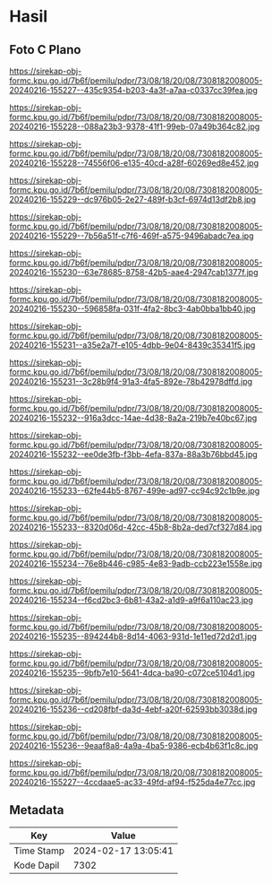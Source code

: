 # Hasil

## Foto C Plano

https://sirekap-obj-formc.kpu.go.id/7b6f/pemilu/pdpr/73/08/18/20/08/7308182008005-20240216-155227--435c9354-b203-4a3f-a7aa-c0337cc39fea.jpg

https://sirekap-obj-formc.kpu.go.id/7b6f/pemilu/pdpr/73/08/18/20/08/7308182008005-20240216-155228--088a23b3-9378-41f1-99eb-07a49b364c82.jpg

https://sirekap-obj-formc.kpu.go.id/7b6f/pemilu/pdpr/73/08/18/20/08/7308182008005-20240216-155228--74556f06-e135-40cd-a28f-60269ed8e452.jpg

https://sirekap-obj-formc.kpu.go.id/7b6f/pemilu/pdpr/73/08/18/20/08/7308182008005-20240216-155229--dc976b05-2e27-489f-b3cf-6974d13df2b8.jpg

https://sirekap-obj-formc.kpu.go.id/7b6f/pemilu/pdpr/73/08/18/20/08/7308182008005-20240216-155229--7b56a51f-c7f6-469f-a575-9496abadc7ea.jpg

https://sirekap-obj-formc.kpu.go.id/7b6f/pemilu/pdpr/73/08/18/20/08/7308182008005-20240216-155230--63e78685-8758-42b5-aae4-2947cab1377f.jpg

https://sirekap-obj-formc.kpu.go.id/7b6f/pemilu/pdpr/73/08/18/20/08/7308182008005-20240216-155230--596858fa-031f-4fa2-8bc3-4ab0bba1bb40.jpg

https://sirekap-obj-formc.kpu.go.id/7b6f/pemilu/pdpr/73/08/18/20/08/7308182008005-20240216-155231--a35e2a7f-e105-4dbb-9e04-8439c35341f5.jpg

https://sirekap-obj-formc.kpu.go.id/7b6f/pemilu/pdpr/73/08/18/20/08/7308182008005-20240216-155231--3c28b9f4-91a3-4fa5-892e-78b42978dffd.jpg

https://sirekap-obj-formc.kpu.go.id/7b6f/pemilu/pdpr/73/08/18/20/08/7308182008005-20240216-155232--916a3dcc-14ae-4d38-8a2a-219b7e40bc67.jpg

https://sirekap-obj-formc.kpu.go.id/7b6f/pemilu/pdpr/73/08/18/20/08/7308182008005-20240216-155232--ee0de3fb-f3bb-4efa-837a-88a3b76bbd45.jpg

https://sirekap-obj-formc.kpu.go.id/7b6f/pemilu/pdpr/73/08/18/20/08/7308182008005-20240216-155233--62fe44b5-8767-499e-ad97-cc94c92c1b9e.jpg

https://sirekap-obj-formc.kpu.go.id/7b6f/pemilu/pdpr/73/08/18/20/08/7308182008005-20240216-155233--8320d06d-42cc-45b8-8b2a-ded7cf327d84.jpg

https://sirekap-obj-formc.kpu.go.id/7b6f/pemilu/pdpr/73/08/18/20/08/7308182008005-20240216-155234--76e8b446-c985-4e83-9adb-ccb223e1558e.jpg

https://sirekap-obj-formc.kpu.go.id/7b6f/pemilu/pdpr/73/08/18/20/08/7308182008005-20240216-155234--f6cd2bc3-6b81-43a2-a1d9-a9f6a110ac23.jpg

https://sirekap-obj-formc.kpu.go.id/7b6f/pemilu/pdpr/73/08/18/20/08/7308182008005-20240216-155235--894244b8-8d14-4063-931d-1e11ed72d2d1.jpg

https://sirekap-obj-formc.kpu.go.id/7b6f/pemilu/pdpr/73/08/18/20/08/7308182008005-20240216-155235--9bfb7e10-5641-4dca-ba90-c072ce5104d1.jpg

https://sirekap-obj-formc.kpu.go.id/7b6f/pemilu/pdpr/73/08/18/20/08/7308182008005-20240216-155236--cd208fbf-da3d-4ebf-a20f-62593bb3038d.jpg

https://sirekap-obj-formc.kpu.go.id/7b6f/pemilu/pdpr/73/08/18/20/08/7308182008005-20240216-155236--9eaaf8a8-4a9a-4ba5-9386-ecb4b63f1c8c.jpg

https://sirekap-obj-formc.kpu.go.id/7b6f/pemilu/pdpr/73/08/18/20/08/7308182008005-20240216-155227--4ccdaae5-ac33-49fd-af94-f525da4e77cc.jpg


## Metadata

| Key        | Value               |
| ---------- | ------------------- |
| Time Stamp | 2024-02-17 13:05:41 |
| Kode Dapil | 7302                |



